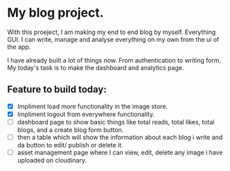 # My blog project.

With this proeject, I am making my end to end blog by myself. Everything GUI. I can write, manage and analyse everything on my own from the ui of the app.

I have already built a lot of things now. From authentication to writing form.
My today's task is to make the dashboard and analytics page.

## Feature to build today:

- [x] Impliment load more functionality in the image store.
- [x] Impliment logout from everywhere functionality.
- [ ] dashboard page to show basic things like total reads, total likes, total blogs, and a create blog form button.
- [ ] then a table which will show the information about each blog i write and da button to edit/ publish or delete it.
- [ ] asset management page where I can view, edit, delete any image i have uploaded on cloudinary.
